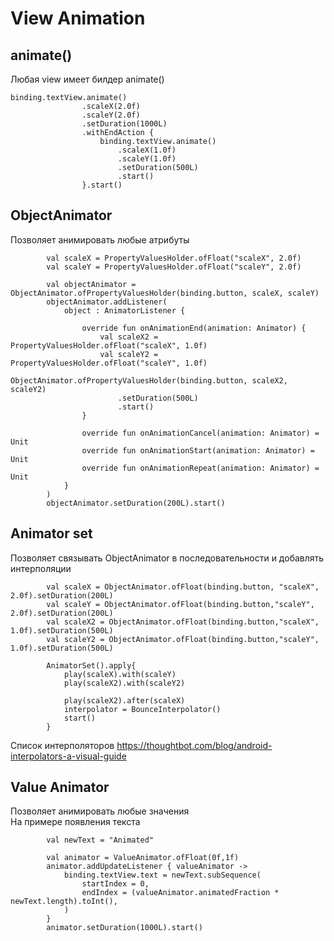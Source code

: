 # View Animation
## animate()
Любая view имеет билдер animate()
```
binding.textView.animate()
                .scaleX(2.0f)
                .scaleY(2.0f)
                .setDuration(1000L)
                .withEndAction {
                    binding.textView.animate()
                        .scaleX(1.0f)
                        .scaleY(1.0f)
                        .setDuration(500L)
                        .start()
                }.start()
```
## ObjectAnimator
Позволяет анимировать любые атрибуты
```
        val scaleX = PropertyValuesHolder.ofFloat("scaleX", 2.0f)
        val scaleY = PropertyValuesHolder.ofFloat("scaleY", 2.0f)

        val objectAnimator = ObjectAnimator.ofPropertyValuesHolder(binding.button, scaleX, scaleY)
        objectAnimator.addListener(
            object : AnimatorListener {

                override fun onAnimationEnd(animation: Animator) {
                    val scaleX2 = PropertyValuesHolder.ofFloat("scaleX", 1.0f)
                    val scaleY2 = PropertyValuesHolder.ofFloat("scaleY", 1.0f)
                    ObjectAnimator.ofPropertyValuesHolder(binding.button, scaleX2, scaleY2)
                        .setDuration(500L)
                        .start()
                }

                override fun onAnimationCancel(animation: Animator) = Unit
                override fun onAnimationStart(animation: Animator) = Unit
                override fun onAnimationRepeat(animation: Animator) = Unit
            }
        )
        objectAnimator.setDuration(200L).start()
```
## Animator set
Позволяет связывать ObjectAnimator в последовательности и добавлять интерполяции
```
        val scaleX = ObjectAnimator.ofFloat(binding.button, "scaleX", 2.0f).setDuration(200L)
        val scaleY = ObjectAnimator.ofFloat(binding.button,"scaleY", 2.0f).setDuration(200L)
        val scaleX2 = ObjectAnimator.ofFloat(binding.button,"scaleX", 1.0f).setDuration(500L)
        val scaleY2 = ObjectAnimator.ofFloat(binding.button,"scaleY", 1.0f).setDuration(500L)

        AnimatorSet().apply{
            play(scaleX).with(scaleY)
            play(scaleX2).with(scaleY2)

            play(scaleX2).after(scaleX)
            interpolator = BounceInterpolator()
            start()
        }
```
Список интерполяторов https://thoughtbot.com/blog/android-interpolators-a-visual-guide
## Value Animator
Позволяет анимировать любые значения    
На примере появления текста
```
        val newText = "Animated"

        val animator = ValueAnimator.ofFloat(0f,1f)
        animator.addUpdateListener { valueAnimator ->
            binding.textView.text = newText.subSequence(
                startIndex = 0,
                endIndex = (valueAnimator.animatedFraction * newText.length).toInt(),
            )
        }
        animator.setDuration(1000L).start()
```

